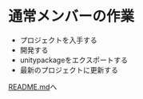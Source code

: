 # 通常メンバーの作業



- プロジェクトを入手する
- 開発する
- unitypackageをエクスポートする
- 最新のプロジェクトに更新する


[README.md](../README.md)へ
